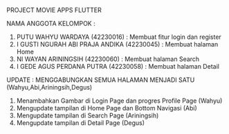 PROJECT MOVIE APPS FLUTTER

NAMA ANGGOTA KELOMPOK :

1. PUTU WAHYU WARDAYA (42230016) : Membuat fitur login dan register
2. I GUSTI NGURAH ABI PRAJA ANDIKA (42230045) : Membuat halaman Home
3. NI WAYAN ARININGSIH (42230060) : Membuat halaman Search
4. I GEDE AGUS PERDANA PUTRA (42230058) : Membuat halaman Detail

UPDATE :
MENGGABUNGKAN SEMUA HALAMAN MENJADI SATU (Wahyu,Abi,Ariningsih,Degus)

1. Menambahkan Gambar di Login Page dan progres Profile Page (Wahyu) <br>
2. Mengupdate tampilan di Home Page dan Bottom Navigasi (Abi) <br>
3. Mengupdate tampilan di Search Page (Ariningsih) <br>
4. Mengupdate tampilan di Detail Page (Degus) <br>


